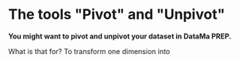 # The tools "Pivot" and "Unpivot"




**You might want to pivot and unpivot your dataset in DataMa PREP.**


What is that for? To transform one dimension into 

